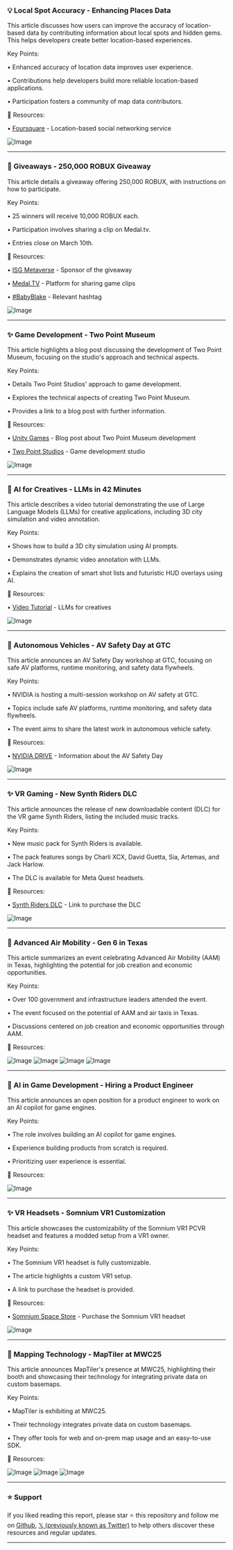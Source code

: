 ### 💡 Local Spot Accuracy - Enhancing Places Data

This article discusses how users can improve the accuracy of location-based data by contributing information about local spots and hidden gems.  This helps developers create better location-based experiences.

Key Points:

• Enhanced accuracy of location data improves user experience.


• Contributions help developers build more reliable location-based applications.


• Participation fosters a community of map data contributors.



🔗 Resources:

• [Foursquare](https://x.com/Foursquare) - Location-based social networking service


![Image](https://pbs.twimg.com/ext_tw_video_thumb/1898100234804199424/pu/img/6YjX9AffdpovUnjU.jpg)

---
### 🚀 Giveaways - 250,000 ROBUX Giveaway

This article details a giveaway offering 250,000 ROBUX, with instructions on how to participate.

Key Points:

• 25 winners will receive 10,000 ROBUX each.


• Participation involves sharing a clip on Medal.tv.


• Entries close on March 10th.



🔗 Resources:

• [ISG Metaverse](https://x.com/ISGMetaverse) - Sponsor of the giveaway


• [Medal.TV](https://x.com/Medal_TV) - Platform for sharing game clips


• [#BabyBlake](https://x.com/hashtag/BabyBlake?src=hashtag_click) - Relevant hashtag


![Image](https://pbs.twimg.com/media/GldooPWbwAI_eBF?format=jpg&name=small)

---
### ✨ Game Development - Two Point Museum

This article highlights a blog post discussing the development of Two Point Museum, focusing on the studio's approach and technical aspects.

Key Points:

• Details Two Point Studios' approach to game development.


• Explores the technical aspects of creating Two Point Museum.


• Provides a link to a blog post with further information.



🔗 Resources:

• [Unity Games](https://on.unity.com/3XsoSnE) - Blog post about Two Point Museum development


• [Two Point Studios](https://x.com/TwoPointStudios) - Game development studio


![Image](https://pbs.twimg.com/media/GlZWga7XUAAt-KU?format=jpg&name=small)

---
### 🤖 AI for Creatives - LLMs in 42 Minutes

This article describes a video tutorial demonstrating the use of Large Language Models (LLMs) for creative applications, including 3D city simulation and video annotation.

Key Points:

• Shows how to build a 3D city simulation using AI prompts.


• Demonstrates dynamic video annotation with LLMs.


• Explains the creation of smart shot lists and futuristic HUD overlays using AI.



🔗 Resources:

• [Video Tutorial](https://x.com/bilawalsidhu/status/1897030036684734648) -  LLMs for creatives


![Image](https://pbs.twimg.com/ext_tw_video_thumb/1897021801701482496/pu/img/IUOln2577MKMdDL1.jpg)

---
### 🤖 Autonomous Vehicles - AV Safety Day at GTC

This article announces an AV Safety Day workshop at GTC, focusing on safe AV platforms, runtime monitoring, and safety data flywheels.

Key Points:

•  NVIDIA is hosting a multi-session workshop on AV safety at GTC.


•  Topics include safe AV platforms, runtime monitoring, and safety data flywheels.


•  The event aims to share the latest work in autonomous vehicle safety.



🔗 Resources:

• [NVIDIA DRIVE](https://nvda.ws/3Xc3xPo) -  Information about the AV Safety Day


![Image](https://pbs.twimg.com/media/GlX-I3HWUAATxKl?format=jpg&name=small)


---
### ✨ VR Gaming - New Synth Riders DLC

This article announces the release of new downloadable content (DLC) for the VR game Synth Riders, listing the included music tracks.

Key Points:

• New music pack for Synth Riders is available.


• The pack features songs by Charli XCX, David Guetta, Sia, Artemas, and Jack Harlow.


• The DLC is available for Meta Quest headsets.


🔗 Resources:

• [Synth Riders DLC](https://metaque.st/4hT8kxg) - Link to purchase the DLC


![Image](https://pbs.twimg.com/amplify_video_thumb/1897785678416453632/img/y_XpVAw7Q0bkB-jA.jpg)

---
### 🚀 Advanced Air Mobility - Gen 6 in Texas

This article summarizes an event celebrating Advanced Air Mobility (AAM) in Texas, highlighting the potential for job creation and economic opportunities.

Key Points:

• Over 100 government and infrastructure leaders attended the event.


• The event focused on the potential of AAM and air taxis in Texas.


• Discussions centered on job creation and economic opportunities through AAM.



🔗 Resources:


![Image](https://pbs.twimg.com/media/GlX-WY0WIAATJ-d?format=jpg&name=360x360)
![Image](https://pbs.twimg.com/media/GlX-XmeWEAAzGhP?format=jpg&name=360x360)
![Image](https://pbs.twimg.com/media/GlX-Y0sXMAAmhB2?format=jpg&name=360x360)
![Image](https://pbs.twimg.com/media/GlX-aCPXcAAaZ8x?format=jpg&name=360x360)

---
### 🤖 AI in Game Development - Hiring a Product Engineer

This article announces an open position for a product engineer to work on an AI copilot for game engines.

Key Points:

•  The role involves building an AI copilot for game engines.


•  Experience building products from scratch is required.


•  Prioritizing user experience is essential.



🔗 Resources:


![Image](https://pbs.twimg.com/media/GlX-I3HWUAATxKl?format=jpg&name=small)

---
### ✨ VR Headsets - Somnium VR1 Customization

This article showcases the customizability of the Somnium VR1 PCVR headset and features a modded setup from a VR1 owner.

Key Points:

• The Somnium VR1 headset is fully customizable.


•  The article highlights a custom VR1 setup.


• A link to purchase the headset is provided.



🔗 Resources:

• [Somnium Space Store](http://store.somniumspace.com) - Purchase the Somnium VR1 headset


![Image](https://pbs.twimg.com/media/GlWQtSwXoAAEKxM?format=jpg&name=small)

---
### 🤖 Mapping Technology - MapTiler at MWC25

This article announces MapTiler's presence at MWC25, highlighting their booth and showcasing their technology for integrating private data on custom basemaps.

Key Points:

• MapTiler is exhibiting at MWC25.


• Their technology integrates private data on custom basemaps.


• They offer tools for web and on-prem map usage and an easy-to-use SDK.



🔗 Resources:


![Image](https://pbs.twimg.com/media/GlWSlz5WkAAR8qr?format=jpg&name=small)
![Image](https://pbs.twimg.com/media/GlWSmASWIAA4h41?format=jpg&name=360x360)
![Image](https://pbs.twimg.com/media/GlWSmNvWkAA4kvv?format=jpg&name=360x360)


---

### ⭐️ Support

If you liked reading this report, please star ⭐️ this repository and follow me on [Github](https://github.com/Drix10), [𝕏 (previously known as Twitter)](https://x.com/DRIX_10_) to help others discover these resources and regular updates.

---